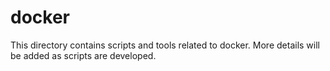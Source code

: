 # docker

This directory contains scripts and tools related to docker. More details will be added as scripts are developed.
